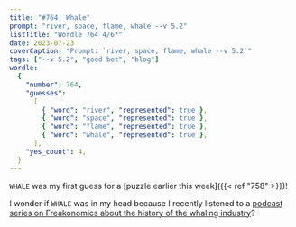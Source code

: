 ```yaml
---
title: "#764: Whale"
prompt: "river, space, flame, whale --v 5.2"
listTitle: "Wordle 764 4/6*"
date: 2023-07-23
coverCaption: "Prompt: `river, space, flame, whale --v 5.2`"
tags: ["--v 5.2", "good bot", "blog"]
wordle:
  {
    "number": 764,
    "guesses":
      [
        { "word": "river", "represented": true },
        { "word": "space", "represented": true },
        { "word": "flame", "represented": true },
        { "word": "whale", "represented": true },
      ],
    "yes_count": 4,
  }
---
```


`WHALE` was my first guess for a [puzzle earlier this week]({{< ref "758" >}})!

I wonder if `WHALE` was in my head because I recently listened to a [podcast series on Freakonomics about the history of the whaling industry](https://freakonomics.com/podcast-tag/everything-you-never-knew-about-whaling/)?
